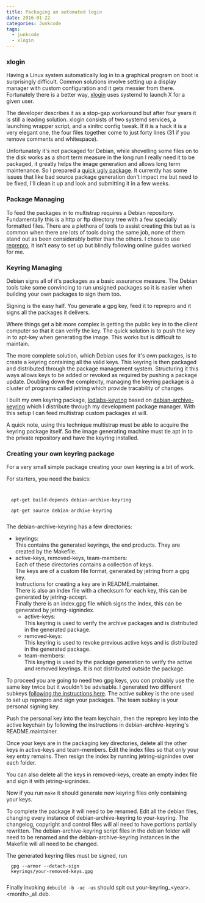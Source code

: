 ```yaml
---
title: Packaging an automated login
date: 2016-01-22
categories: Junkcode
tags:
  - junkcode
  - xlogin
---
```

					
### xlogin

Having a Linux system automatically log in to a graphical program on boot is surprisingly difficult. Common solutions involve setting up a display manager with custom configuration and it gets messier from there. Fortunately there is a better way, <a href="https://github.com/joukewitteveen/xlogin">xlogin</a> uses systemd to launch X for a given user.

The developer describes it as a stop-gap workaround but after four years it is still a leading solution. xlogin consists of two systemd services, a launching wrapper script, and a xinitrc config tweak. If it is a hack it is a very elegant one, the four files together come to just forty lines (31 if you remove comments and whitespace).

Unfortunately it's not packaged for Debian, while shovelling some files on to the disk works as a short term measure in the long run I really need it to be packaged, it greatly helps the image generation and allows long term maintenance. So I prepared a <a href="https://github.com/lod/xlogin/tree/debian">quick ugly package</a>. It currently has some issues that like bad source package generation don't impact me but need to be fixed, I'll clean it up and look and submitting it in a few weeks.

### Package Managing

To feed the packages in to multistrap requires a Debian repository. Fundamentally this is a http or ftp directory tree with a few specially formatted files. There are a plethora of tools to assist creating this but as is common when there are lots of tools doing the same job, none of them stand out as been considerably better than the others. I chose to use <a href="https://wiki.debian.org/SettingUpSignedAptRepositoryWithReprepro">reprepro</a>, it isn't easy to set up but blindly following online guides worked for me.

### Keyring Managing

Debian signs all of it's packages as a basic assurance measure. The Debian tools take some convincing to run unsigned packages so it is easier when building your own packages to sign them too.

Signing is the easy half. You generate a gpg key, feed it to reprepro and it signs all the packages it delivers.

Where things get a bit more complex is getting the public key in to the client computer so that it can verify the key. The quick solution is to push the key in to apt-key when generating the image. This works but is difficult to maintain.

The more complete solution, which Debian uses for it's own packages, is to create a keyring containing all the valid keys. This keyring is then packaged and distributed through the package management system. Structuring it this ways allows keys to be added or revoked as required by pushing a package update. Doubling down the complexity, managing the keyring package is a cluster of programs called jetring which provide tracability of changes.

I built my own keyring package, <a href="https://github.com/lod/lodlabs-keyring">lodlabs-keyring</a> based on <a href="https://packages.qa.debian.org/d/debian-archive-keyring.html">debian-archive-keyring</a> which I distribute through my development package manager. With this setup I can feed multistrap custom packages at will.

A quick note, using this technique multistrap must be able to acquire the keyring package itself. So the image generating machine must tie apt in to the private repository and have the keyring installed.


### Creating your own keyring package

For a very small simple package creating your own keyring is a bit of work.

For starters, you need the basics:

<code class="code">
apt-get build-depends debian-archive-keyring<br/>
apt-get source debian-archive-keyring
</code>

The debian-archive-keyring has a few directories:

<ul>
<li>keyrings:<br/>
	 This contains the generated keyrings, the end products. They are created by the Makefile.
 </li>
<li>active-keys, removed-keys, team-members:<br/>
	 Each of these directories contains a collection of keys.<br/>
	 The keys are of a custom file format, generated by jetring from a gpg key.<br/>
	 Instructions for creating a key are in README.maintainer.<br/>
	 There is also an index file with a checksum for each key, this can be generated by jetring-accept.<br/>
	 Finally there is an index.gpg file which signs the index, this can be generated by jetring-signindex.

<ul>
<li>active-keys:<br/>
	 This keyring is used to verify the archive packages and is distributed in the generated package.
 </li>
<li>removed-keys:<br/>
	 This keyring is used to revoke previous active keys and is distributed in the generated package.
 </li>
<li>team-members:<br/>
	 This keyring is used by the package generation to verify the active and removed keyrings. It is not distributed outside the package.
 </li>
</ul>
</ul>

To proceed you are going to need two gpg keys, you con probably use the same key twice but it wouldn't be advisable. I generated two different subkeys <a href="https://wiki.debian.org/Subkeys">following the instructions here</a>. The active subkey is the one used to set up reprepro and sign your packages. The team subkey is your personal signing key.

Push the personal key into the team keychain, then the reprepro key into the active keychain by following the instructions in debian-archive-keyring's README.maintainer.

Once your keys are in the packaging key directories, delete all the other keys in active-keys and team-members. Edit the index files so that only your key entry remains. Then resign the index by running jetring-signindex over each folder.

You can also delete all the keys in removed-keys, create an empty index file and sign it with jetring-signindex.

Now if you run `make` it should generate new keyring files only containing your keys.

To complete the package it will need to be renamed. Edit all the debian files, changing every instance of debian-archive-keyring to your-keyring. The changelog, copyright and control files will all need to have portions partially rewritten. The debian-archive-keyring script files in the debian folder will need to be renamed and the debian-archive-keyring instances in the Makefile will all need to be changed.

The generated keyring files must be signed, run<br/>
<code class="code">gpg --armor --detach-sign keyrings/your-removed-keys.gpg</code>

Finally invoking `debuild -b -uc -us` should spit out your-keyring_&lt;year&gt;.&lt;month&gt;_all.deb.

<style>
.code  { display: block;    padding: 1em; }
</style>
